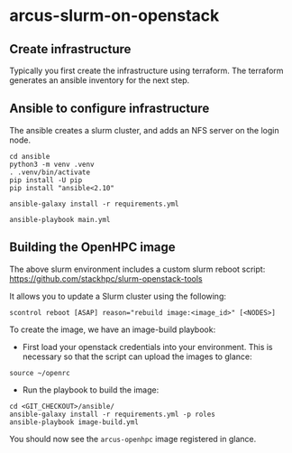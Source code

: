 # arcus-slurm-on-openstack

## Create infrastructure

Typically you first create the infrastructure using terraform.
The terraform generates an ansible inventory for the next step.

## Ansible to configure infrastructure

The ansible creates a slurm cluster, and adds an NFS server on
the login node.
```
cd ansible
python3 -m venv .venv
. .venv/bin/activate
pip install -U pip
pip install "ansible<2.10"

ansible-galaxy install -r requirements.yml

ansible-playbook main.yml
```

## Building the OpenHPC image

The above slurm environment includes a custom slurm reboot script:
https://github.com/stackhpc/slurm-openstack-tools

It allows you to update a Slurm cluster using the following:
```
scontrol reboot [ASAP] reason="rebuild image:<image_id>" [<NODES>]
```

To create the image, we have an image-build playbook:

* First load your openstack credentials into your environment.
  This is necessary so that the script can upload the images to glance: 
```
source ~/openrc
```

* Run the playbook to build the image:
```
cd <GIT_CHECKOUT>/ansible/
ansible-galaxy install -r requirements.yml -p roles
ansible-playbook image-build.yml
```

You should now see the `arcus-openhpc` image registered in glance.
